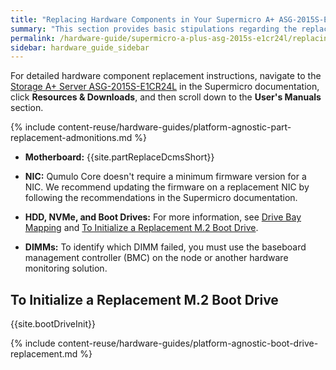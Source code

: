 ```yaml
---
title: "Replacing Hardware Components in Your Supermicro A+ ASG-2015S-E1CR24L Nodes"
summary: "This section provides basic stipulations regarding the replacement of certain hardware components in Supermicro 2015S nodes."
permalink: /hardware-guide/supermicro-a-plus-asg-2015s-e1cr24l/replacing-hardware-components.html
sidebar: hardware_guide_sidebar
---
```


For detailed hardware component replacement instructions, navigate to the <a href="https://www.supermicro.com/en/products/system/storage/2u/asg-2015s-e1cr24l">Storage A+ Server ASG-2015S-E1CR24L</a> in the Supermicro documentation, click **Resources & Downloads**, and then scroll down to the **User's Manuals** section.

{% include content-reuse/hardware-guides/platform-agnostic-part-replacement-admonitions.md %}

* **Motherboard:** {{site.partReplaceDcmsShort}}

* **NIC:** Qumulo Core doesn't require a minimum firmware version for a NIC. We recommend updating the firmware on a replacement NIC by following the recommendations in the Supermicro documentation.

* **HDD, NVMe, and Boot Drives:** For more information, see [Drive Bay Mapping](drive-bay-mapping.html) and [To Initialize a Replacement M.2 Boot Drive](#initialize-boot-drive).

* **DIMMs:** To identify which DIMM failed, you must use the baseboard management controller (BMC) on the node or another hardware monitoring solution.

<a id="initialize-boot-drive"></a>
## To Initialize a Replacement M.2 Boot Drive

{{site.bootDriveInit}}
  
{% include content-reuse/hardware-guides/platform-agnostic-boot-drive-replacement.md %}
